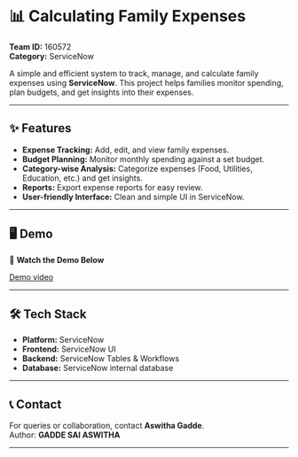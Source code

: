 # 📊 Calculating Family Expenses

**Team ID:** 160572  
**Category:** ServiceNow  

A simple and efficient system to track, manage, and calculate family expenses using **ServiceNow**. This project helps families monitor spending, plan budgets, and get insights into their expenses.

---

## ✨ Features

* **Expense Tracking:** Add, edit, and view family expenses.
* **Budget Planning:** Monitor monthly spending against a set budget.
* **Category-wise Analysis:** Categorize expenses (Food, Utilities, Education, etc.) and get insights.
* **Reports:** Export expense reports for easy review.
* **User-friendly Interface:** Clean and simple UI in ServiceNow.

---

## 🖥️ Demo

🎥 **Watch the Demo Below**

[Demo video](https://drive.google.com/file/d/1ezkOQX9CW2PLSQ67obSDgXQHvHAaSHSz/view?usp=sharing)



---

## 🛠️ Tech Stack

* **Platform:** ServiceNow  
* **Frontend:** ServiceNow UI  
* **Backend:** ServiceNow Tables & Workflows  
* **Database:** ServiceNow internal database  

---

## 📞 Contact

For queries or collaboration, contact **Aswitha Gadde**.  
Author: **GADDE SAI ASWITHA**  

---
